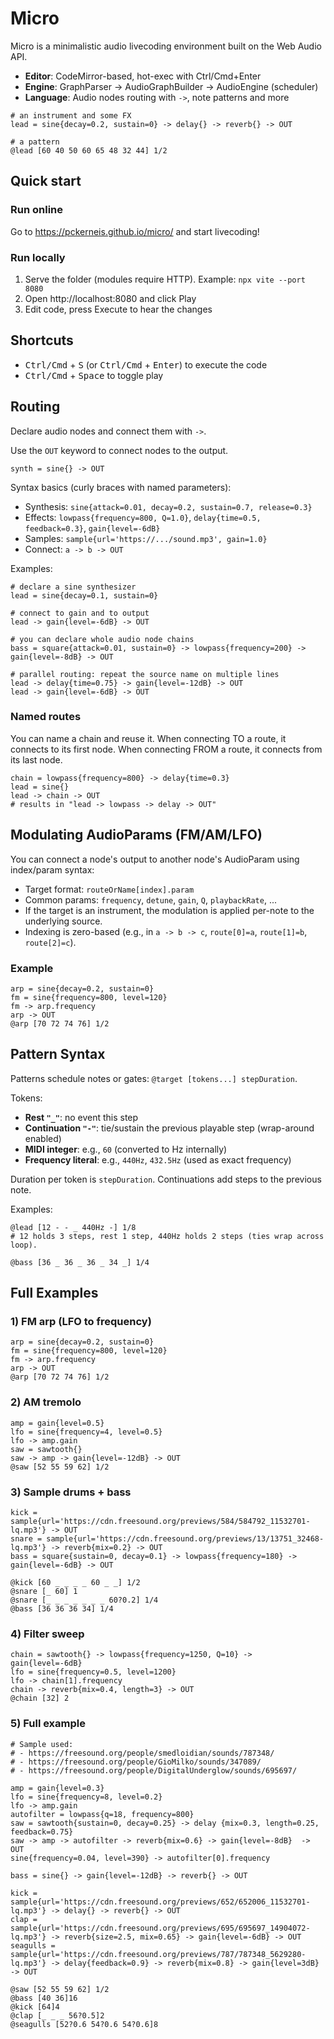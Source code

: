 # Micro


Micro is a minimalistic audio livecoding environment built on the Web Audio API.

- __Editor__: CodeMirror-based, hot-exec with Ctrl/Cmd+Enter
- __Engine__: GraphParser → AudioGraphBuilder → AudioEngine (scheduler)
- __Language__: Audio nodes routing with `->`, note patterns and more

```
# an instrument and some FX
lead = sine{decay=0.2, sustain=0} -> delay{} -> reverb{} -> OUT

# a pattern
@lead [60 40 50 60 65 48 32 44] 1/2
```

## Quick start

### Run online

Go to https://pckerneis.github.io/micro/ and start livecoding!

### Run locally

1) Serve the folder (modules require HTTP). Example: `npx vite --port 8080`
2) Open http://localhost:8080 and click Play
3) Edit code, press Execute to hear the changes

## Shortcuts

- <kbd>Ctrl/Cmd</kbd> + <kbd>S</kbd> (or <kbd>Ctrl/Cmd</kbd> + <kbd>Enter</kbd>) to execute the code
- <kbd>Ctrl/Cmd</kbd> + <kbd>Space</kbd> to toggle play

## Routing

Declare audio nodes and connect them with `->`.

Use the `OUT` keyword to connect nodes to the output.

```
synth = sine{} -> OUT
```

Syntax basics (curly braces with named parameters):

- Synthesis: `sine{attack=0.01, decay=0.2, sustain=0.7, release=0.3}`
- Effects: `lowpass{frequency=800, Q=1.0}`, `delay{time=0.5, feedback=0.3}`, `gain{level=-6dB}`
- Samples: `sample{url='https://.../sound.mp3', gain=1.0}`
- Connect: `a -> b -> OUT`

Examples:

```
# declare a sine synthesizer
lead = sine{decay=0.1, sustain=0}

# connect to gain and to output
lead -> gain{level=-6dB} -> OUT

# you can declare whole audio node chains
bass = square{attack=0.01, sustain=0} -> lowpass{frequency=200} -> gain{level=-8dB} -> OUT

# parallel routing: repeat the source name on multiple lines
lead -> delay{time=0.75} -> gain{level=-12dB} -> OUT
lead -> gain{level=-6dB} -> OUT
```

### Named routes

You can name a chain and reuse it. When connecting TO a route, it connects to its first node. When connecting FROM a route, it connects from its last node.

```
chain = lowpass{frequency=800} -> delay{time=0.3}
lead = sine{}
lead -> chain -> OUT
# results in "lead -> lowpass -> delay -> OUT" 
```

## Modulating AudioParams (FM/AM/LFO)

You can connect a node's output to another node's AudioParam using index/param syntax:

- Target format: `routeOrName[index].param`
- Common params: `frequency`, `detune`, `gain`, `Q`, `playbackRate`, ...
- If the target is an instrument, the modulation is applied per-note to the underlying source.
 - Indexing is zero-based (e.g., in `a -> b -> c`, `route[0]=a`, `route[1]=b`, `route[2]=c`).

### Example

```
arp = sine{decay=0.2, sustain=0}
fm = sine{frequency=800, level=120}
fm -> arp.frequency
arp -> OUT
@arp [70 72 74 76] 1/2
```

## Pattern Syntax

Patterns schedule notes or gates: `@target [tokens...] stepDuration`.

Tokens:

- __Rest `"_"`__: no event this step
- __Continuation `"-"`__: tie/sustain the previous playable step (wrap-around enabled)
- __MIDI integer__: e.g., `60` (converted to Hz internally)
- __Frequency literal__: e.g., `440Hz`, `432.5Hz` (used as exact frequency)

Duration per token is `stepDuration`. Continuations add steps to the previous note.

Examples:

```
@lead [12 - - _ 440Hz -] 1/8
# 12 holds 3 steps, rest 1 step, 440Hz holds 2 steps (ties wrap across loop).

@bass [36 _ 36 _ 36 _ 34 _] 1/4
```

## Full Examples

### 1) FM arp (LFO to frequency)

```
arp = sine{decay=0.2, sustain=0}
fm = sine{frequency=800, level=120}
fm -> arp.frequency
arp -> OUT
@arp [70 72 74 76] 1/2
```

### 2) AM tremolo

```
amp = gain{level=0.5}
lfo = sine{frequency=4, level=0.5}
lfo -> amp.gain
saw = sawtooth{}
saw -> amp -> gain{level=-12dB} -> OUT
@saw [52 55 59 62] 1/2
```

### 3) Sample drums + bass

```
kick = sample{url='https://cdn.freesound.org/previews/584/584792_11532701-lq.mp3'} -> OUT
snare = sample{url='https://cdn.freesound.org/previews/13/13751_32468-lq.mp3'} -> reverb{mix=0.2} -> OUT
bass = square{sustain=0, decay=0.1} -> lowpass{frequency=180} -> gain{level=-6dB} -> OUT

@kick [60 _ _ _ _ 60 _ _] 1/2
@snare [_ 60] 1
@snare [_ _ _ _ _ _ _ 60?0.2] 1/4
@bass [36 36 36 34] 1/4
```

### 4) Filter sweep

```
chain = sawtooth{} -> lowpass{frequency=1250, Q=10} -> gain{level=-6dB}
lfo = sine{frequency=0.5, level=1200}
lfo -> chain[1].frequency
chain -> reverb{mix=0.4, length=3} -> OUT
@chain [32] 2
```

### 5) Full example

```
# Sample used:
# - https://freesound.org/people/smedloidian/sounds/787348/
# - https://freesound.org/people/GioMilko/sounds/347089/
# - https://freesound.org/people/DigitalUnderglow/sounds/695697/

amp = gain{level=0.3}
lfo = sine{frequency=8, level=0.2}
lfo -> amp.gain
autofilter = lowpass{q=18, frequency=800}
saw = sawtooth{sustain=0, decay=0.25} -> delay {mix=0.3, length=0.25, feedback=0.75}
saw -> amp -> autofilter -> reverb{mix=0.6} -> gain{level=-8dB}  -> OUT
sine{frequency=0.04, level=390} -> autofilter[0].frequency

bass = sine{} -> gain{level=-12dB} -> reverb{} -> OUT

kick = sample{url='https://cdn.freesound.org/previews/652/652006_11532701-lq.mp3'} -> delay{} -> reverb{} -> OUT
clap = sample{url='https://cdn.freesound.org/previews/695/695697_14904072-lq.mp3'} -> reverb{size=2.5, mix=0.65} -> gain{level=-6dB} -> OUT
seagulls = sample{url='https://cdn.freesound.org/previews/787/787348_5629280-lq.mp3'} -> delay{feedback=0.9} -> reverb{mix=0.8} -> gain{level=3dB} -> OUT

@saw [52 55 59 62] 1/2
@bass [40 36]16
@kick [64]4
@clap [_ _ _ 56?0.5]2
@seagulls [52?0.6 54?0.6 54?0.6]8
```
